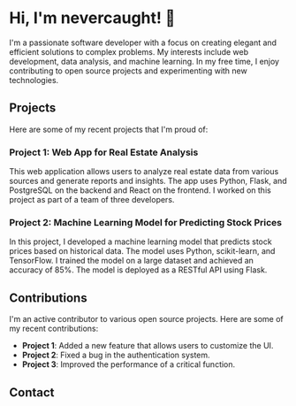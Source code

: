 <h1>Hi, I'm nevercaught! 👋</h1>
	<p>I'm a passionate software developer with a focus on creating elegant and efficient solutions to complex problems. My interests include web development, data analysis, and machine learning. In my free time, I enjoy contributing to open source projects and experimenting with new technologies.</p>
	<h2>Projects</h2>
	<p>Here are some of my recent projects that I'm proud of:</p>
	<h3>Project 1: Web App for Real Estate Analysis</h3>
	<p>This web application allows users to analyze real estate data from various sources and generate reports and insights. The app uses Python, Flask, and PostgreSQL on the backend and React on the frontend. I worked on this project as part of a team of three developers.</p>
	<h3>Project 2: Machine Learning Model for Predicting Stock Prices</h3>
	<p>In this project, I developed a machine learning model that predicts stock prices based on historical data. The model uses Python, scikit-learn, and TensorFlow. I trained the model on a large dataset and achieved an accuracy of 85%. The model is deployed as a RESTful API using Flask.</p>
	<h2>Contributions</h2>
	<p>I'm an active contributor to various open source projects. Here are some of my recent contributions:</p>
	<ul>
		<li><strong>Project 1</strong>: Added a new feature that allows users to customize the UI.</li>
		<li><strong>Project 2</strong>: Fixed a bug in the authentication system.</li>
		<li><strong>Project 3</strong>: Improved the performance of a critical function.</li>
	</ul>
	<h2>Contact</h2>
